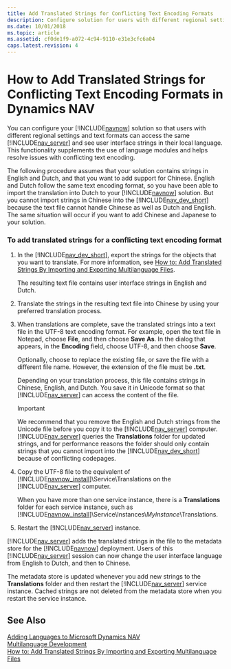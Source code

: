 ```yaml
---
title: Add Translated Strings for Conflicting Text Encoding Formats
description: Configure solution for users with different regional settings and formats by allowing access to the same Server but see UI strings in their local language.
ms.date: 10/01/2018
ms.topic: article
ms.assetid: cf0de1f9-a072-4c94-9110-e31e3cfc6a04
caps.latest.revision: 4
---
```

# How to Add Translated Strings for Conflicting Text Encoding Formats in Dynamics NAV
You can configure your [!INCLUDE[navnow](includes/navnow_md.md)] solution so that users with different regional settings and text formats can access the same [!INCLUDE[nav_server](includes/nav_server_md.md)] and see user interface strings in their local language. This functionality supplements the use of language modules and helps resolve issues with conflicting text encoding.  
  
 The following procedure assumes that your solution contains strings in English and Dutch, and that you want to add support for Chinese. English and Dutch follow the same text encoding format, so you have been able to import the translation into Dutch to your [!INCLUDE[navnow](includes/navnow_md.md)] solution. But you cannot import strings in Chinese into the [!INCLUDE[nav_dev_short](includes/nav_dev_short_md.md)] because the text file cannot handle Chinese as well as Dutch and English. The same situation will occur if you want to add Chinese and Japanese to your solution.  
  
### To add translated strings for a conflicting text encoding format  
  
1.  In the [!INCLUDE[nav_dev_short](includes/nav_dev_short_md.md)], export the strings for the objects that you want to translate. For more information, see [How to: Add Translated Strings By Importing and Exporting Multilanguage Files](How-to--Add-Translated-Strings-By-Importing-and-Exporting-Multilanguage-Files.md).  
  
     The resulting text file contains user interface strings in English and Dutch.  
  
2.  Translate the strings in the resulting text file into Chinese by using your preferred translation process.  
  
3.  When translations are complete, save the translated strings into a text file in the UTF-8 text encoding format. For example, open the text file in Notepad, choose **File**, and then choose **Save As**. In the dialog that appears, in the **Encoding** field, choose UTF-8, and then choose **Save**.  
  
     Optionally, choose to replace the existing file, or save the file with a different file name. However, the extension of the file must be **.txt**.  
  
     Depending on your translation process, this file contains strings in Chinese, English, and Dutch. You save it in Unicode format so that [!INCLUDE[nav_server](includes/nav_server_md.md)] can access the content of the file.  
  
    > [!IMPORTANT]  
    >  We recommend that you remove the English and Dutch strings from the Unicode file before you copy it to the [!INCLUDE[nav_server](includes/nav_server_md.md)] computer. [!INCLUDE[nav_server](includes/nav_server_md.md)] queries the **Translations** folder for updated strings, and for performance reasons the folder should only contain strings that you cannot import into the [!INCLUDE[nav_dev_short](includes/nav_dev_short_md.md)] because of conflicting codepages.  
  
4.  Copy the UTF-8 file to the equivalent of [!INCLUDE[navnow_install](includes/navnow_install_md.md)]\\Service\\Translations on the [!INCLUDE[nav_server](includes/nav_server_md.md)] computer.  
  
     When you have more than one service instance, there is a **Translations** folder for each service instance, such as [!INCLUDE[navnow_install](includes/navnow_install_md.md)]\\Service\\Instances\\*MyInstance*\\Translations.  
  
5.  Restart the [!INCLUDE[nav_server](includes/nav_server_md.md)] instance.  
  
 [!INCLUDE[nav_server](includes/nav_server_md.md)] adds the translated strings in the file to the metadata store for the [!INCLUDE[navnow](includes/navnow_md.md)] deployment. Users of this [!INCLUDE[nav_server](includes/nav_server_md.md)] session can now change the user interface language from English to Dutch, and then to Chinese.  
  
 The metadata store is updated whenever you add new strings to the **Translations** folder and then restart the [!INCLUDE[nav_server](includes/nav_server_md.md)] service instance. Cached strings are not deleted from the metadata store when you restart the service instance.  
  
## See Also  
 [Adding Languages to Microsoft Dynamics NAV](Adding-Languages-to-Microsoft-Dynamics-NAV.md)   
 [Multilanguage Development](Multilanguage-Development.md)   
 [How to: Add Translated Strings By Importing and Exporting Multilanguage Files](How-to--Add-Translated-Strings-By-Importing-and-Exporting-Multilanguage-Files.md)